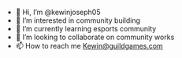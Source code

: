 - 👋 Hi, I’m @kewinjoseph05
- 👀 I’m interested in community building
- 🌱 I’m currently learning esports community 
- 💞️ I’m looking to collaborate on community works 
- 📫 How to reach me Kewin@guildgames.com

<!---
kewinjoseph05/kewinjoseph05 is a ✨ special ✨ repository because its `README.md` (this file) appears on your GitHub profile.
You can click the Preview link to take a look at your changes.
--->
